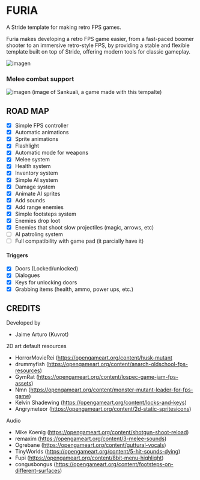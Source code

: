 # FURIA
A Stride template for making retro FPS games.

Furia makes developing a retro FPS game easier, from a fast-paced boomer shooter to an immersive retro-style FPS, by providing a stable and flexible template built on top of Stride, offering modern tools for classic gameplay.

![imagen](https://github.com/user-attachments/assets/caffbd3c-afe4-4805-96ea-4db691f37a4f)

### Melee combat support
![imagen](https://github.com/user-attachments/assets/a29e634d-7bc9-4bd0-a255-f7358c9bd50c)
(image of Sankuali, a game made with this tempalte)

## ROAD MAP
- [x] Simple FPS controller
- [x] Automatic animations
- [x] Sprite animations
- [x] Flashlight
- [x] Automatic mode for weapons
- [x] Melee system
- [x] Health system
- [x] Inventory system
- [x] Simple AI system
- [x] Damage system
- [x] Animate AI sprites
- [x] Add sounds
- [x] Add range enemies
- [x] Simple footsteps system
- [x] Enemies drop loot
- [x] Enemies that shoot slow projectiles (magic, arrows, etc)
- [ ] AI patroling system
- [ ] Full compatibility with game pad (it parcially have it)

#### Triggers
- [x] Doors (Locked/unlocked)
- [x] Dialogues
- [x] Keys for unlocking doors
- [x] Grabbing items (health, ammo, power ups, etc.)

## CREDITS
Developed by 
- Jaime Arturo (Kuvrot)

2D art default resources
- HorrorMovieRei (https://opengameart.org/content/husk-mutant
- drummyfish (https://opengameart.org/content/anarch-oldschool-fps-resources)
- GymRat (https://opengameart.org/content/lospec-game-jam-fps-assets)
- Nmn (https://opengameart.org/content/monster-mutant-leader-for-fps-game)
- Kelvin Shadewing (https://opengameart.org/content/locks-and-keys)
- Angrymeteor (https://opengameart.org/content/2d-static-spritesicons)

Audio
- Mike Koenig (https://opengameart.org/content/shotgun-shoot-reload)
- remaxim (https://opengameart.org/content/3-melee-sounds)
- Ogrebane (https://opengameart.org/content/guttural-vocals)
- TinyWorlds (https://opengameart.org/content/5-hit-sounds-dying)
- Fupi (https://opengameart.org/content/8bit-menu-highlight)
- congusbongus (https://opengameart.org/content/footsteps-on-different-surfaces)

 
